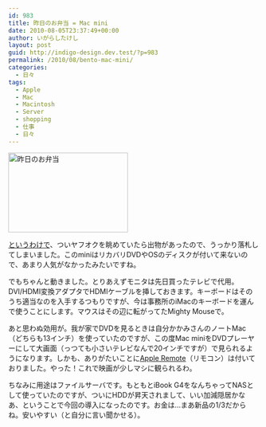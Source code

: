 ```yaml
---
id: 983
title: 昨日のお弁当 = Mac mini
date: 2010-08-05T23:37:49+00:00
author: いがらしたけし
layout: post
guid: http://indigo-design.dev.test/?p=983
permalink: /2010/08/bento-mac-mini/
categories:
  - 日々
tags:
  - Apple
  - Mac
  - Macintosh
  - Server
  - shopping
  - 仕事
  - 日々
---
```

<a href="http://photozou.jp/photo/show/120767/45073538"><img src="http://art36.photozou.jp/pub/767/120767/photo/45073538.jpg" alt="昨日のお弁当" width="240" height="160" /></a>

<a href="https://indigo-design.org/blog/2010/07/29/old-mac-mini/">というわけで</a>、ついヤフオクを眺めていたら出物があったので、うっかり落札してしまいました。このminiはリカバリDVDやOSのディスクが付いて来ないので、あまり人気がなかったみたいですね。

でもちゃんと動きました。とりあえずモニタは先日買ったテレビで代用。DVI/HDMI変換アダプタでHDMIケーブルを挿しておきます。キーボードはそのうち適当なのを入手するつもりですが、今は事務所のiMacのキーボードを運んで使うことにします。マウスはその辺に転がってたMighty Mouseで。

あと思わぬ効用が。我が家でDVDを見るときは自分かかみさんのノートMac（どちらも13インチ）を使っていたのですが、この度Mac miniをDVDプレーヤーにして大画面（っつても小さいテレビなんで20インチですが）で見られるようになります。しかも、ありがたいことに<a href="http://www.flickr.com/photos/pykmi/1370805638/">Apple Remote</a>（リモコン）は付いておりました。やった！これで映画が少しマシに観られるわ。

ちなみに用途はファイルサーバです。もともとiBook G4をなんちゃってNASとして使っていたのですが、ついにHDDが昇天されまして、いい加減隠居かなあ、ということで今回の導入になったのです。お金は…まあ新品の1/3だからね。安いやすい（と自分に言い聞かせる）。